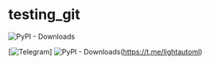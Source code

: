 # testing_git

![PyPI - Downloads](https://img.shields.io/pypi/dm/lightautoml?color=green&label=PyPI%downloadfromPyPI&logo=pypi&logoColor=orange&style=plastic)

[![Telegram](https://img.shields.io/badge/chat-on%20Telegram-2ba2d9.svg)]
![PyPI - Downloads](https://img.shields.io/pypi/dm/lightautoml)(https://t.me/lightautoml)

